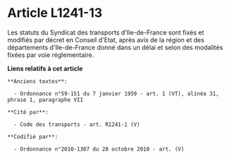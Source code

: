 # Article L1241-13

Les statuts du Syndicat des transports d'Ile-de-France sont fixés et modifiés par décret en Conseil d'Etat, après avis de la
région et des départements d'Ile-de-France donné dans un délai et selon des modalités fixées par voie réglementaire.

**Liens relatifs à cet article**

	**Anciens textes**:

	  - Ordonnance n°59-151 du 7 janvier 1959 - art. 1 (VT), alinéa 31, phrase 1, paragraphe VII

	**Cité par**:

	  - Code des transports - art. R1241-1 (V)

	**Codifié par**:

	  - Ordonnance n°2010-1307 du 28 octobre 2010 - art. (V)
